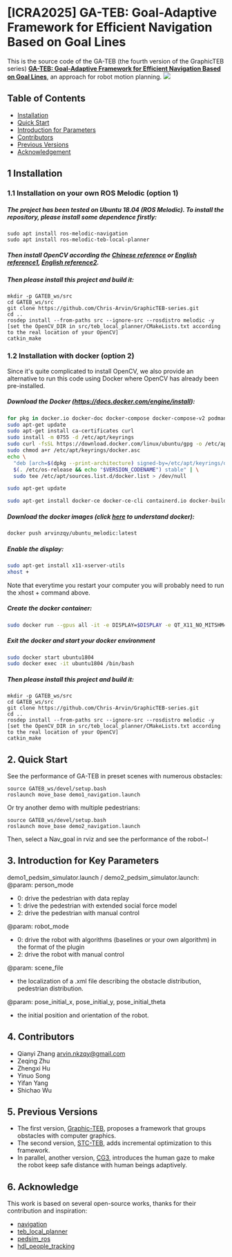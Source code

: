 # [ICRA2025] GA-TEB: Goal-Adaptive Framework for Efficient Navigation Based on Goal Lines
This is the source code of the GA-TEB (the fourth version of the GraphicTEB series) [**GA-TEB: Goal-Adaptive Framework for Efficient Navigation Based on Goal Lines**](https://arxiv.org/abs/2409.10009), an approach for robot motion planning.
[![](https://github.com/user-attachments/assets/5943bc15-ec92-4a07-8aaa-a8c866e9eb6e)](https://www.youtube.com/watch?v=1K7Klxig8CU)



## Table of Contents
* [Installation](#1-Installation)
* [Quick Start](#2-Quick-Start)
* [Introduction for Parameters](#3-Introduction-for-Key-Parameters)
* [Contributors](#4-Contributors)
* [Previous Versions](#5-Previous-Versions)
* [Acknowledgement](#6-Acknowledge)

## 1 Installation

### 1.1 Installation on your own ROS Melodic (option 1)
##### The project has been tested on Ubuntu 18.04 (ROS Melodic). To install the repository, please install some dependence firstly: 
```
sudo apt install ros-melodic-navigation
sudo apt install ros-melodic-teb-local-planner
```
##### Then install OpenCV according the [Chinese reference](https://blog.csdn.net/KIK9973/article/details/118830187) or [English reference1](https://docs.opencv.org/4.x/d7/d9f/tutorial_linux_install.html), [English reference2](https://medium.com/@redswitches/how-to-install-opencv-on-ubuntu-22-04-fe736d51c705).

##### Then please install this project and build it: 
```
mkdir -p GATEB_ws/src
cd GATEB_ws/src
git clone https://github.com/Chris-Arvin/GraphicTEB-series.git
cd ..
rosdep install --from-paths src --ignore-src --rosdistro melodic -y
[set the OpenCV_DIR in src/teb_local_planner/CMakeLists.txt according to the real location of your OpenCV]
catkin_make
```

### 1.2 Installation with docker (option 2)
Since it's quite complicated to install OpenCV, we also provide an alternative to run this code using Docker where OpenCV has already been pre-installed.
##### Download the Docker (https://docs.docker.com/engine/install):
```bash
for pkg in docker.io docker-doc docker-compose docker-compose-v2 podman-docker containerd runc; do sudo apt-get remove $pkg; done
sudo apt-get update
sudo apt-get install ca-certificates curl
sudo install -m 0755 -d /etc/apt/keyrings
sudo curl -fsSL https://download.docker.com/linux/ubuntu/gpg -o /etc/apt/keyrings/docker.asc
sudo chmod a+r /etc/apt/keyrings/docker.asc
echo \
  "deb [arch=$(dpkg --print-architecture) signed-by=/etc/apt/keyrings/docker.asc] https://download.docker.com/linux/ubuntu \
  $(. /etc/os-release && echo "$VERSION_CODENAME") stable" | \
  sudo tee /etc/apt/sources.list.d/docker.list > /dev/null

sudo apt-get update

sudo apt-get install docker-ce docker-ce-cli containerd.io docker-buildx-plugin docker-compose-plugin
```

##### Download the docker images (click [here](https://aws.amazon.com/docker) to understand docker):
```bash
docker push arvinzqy/ubuntu_melodic:latest
```

##### Enable the display:
```bash
sudo apt-get install x11-xserver-utils
xhost +
```
Note that everytime you restart your computer you will probably need to run the xhost + command above.

##### Create the docker container:
```bash
sudo docker run --gpus all -it -e DISPLAY=$DISPLAY -e QT_X11_NO_MITSHM=1 -e XAUTHORITY=/tmp/.docker.xauth -v /tmp/.X11-unix:/tmp/.X11-unix -v /home/arvin/Desktop/pedsim_ws:/usr/app/pedsim_ws --network host --name ubuntu1804 arvinzqy/ubuntu_melodic:latest /bin/bash
```

##### Exit the docker and start your docker environment
```bash
sudo docker start ubuntu1804
sudo docker exec -it ubuntu1804 /bin/bash
```

##### Then please install this project and build it: 
```
mkdir -p GATEB_ws/src
cd GATEB_ws/src
git clone https://github.com/Chris-Arvin/GraphicTEB-series.git
cd ..
rosdep install --from-paths src --ignore-src --rosdistro melodic -y
[set the OpenCV_DIR in src/teb_local_planner/CMakeLists.txt according to the real location of your OpenCV]
catkin_make
```


## 2. Quick Start
See the performance of GA-TEB in preset scenes with numerous obstacles: 
```
source GATEB_ws/devel/setup.bash
roslaunch move_base demo1_navigation.launch
```
Or try another demo with multiple pedestrians: 
```
source GATEB_ws/devel/setup.bash
roslaunch move_base demo2_navigation.launch
```
Then, select a Nav_goal in rviz and see the performance of the robot~!


## 3. Introduction for Key Parameters

demo1_pedsim_simulator.launch / demo2_pedsim_simulator.launch: 
@param: person_mode
* 0: drive the pedestrian with data replay
* 1: drive the pedestrian with extended social force model
* 2: drive the pedestrian with manual control

@param: robot_mode
* 0: drive the robot with algorithms (baselines or your own algorithm) in the format of the plugin
* 2: drive the robot with manual control

@param: scene_file
* the localization of a .xml file describing the obstacle distribution, pedestrian distribution. 

@param: pose_initial_x, pose_initial_y, pose_initial_theta
* the initial position and orientation of the robot.


## 4. Contributors
* Qianyi Zhang  arvin.nkzqy@gmail.com
* Zeqing Zhu
* Zhengxi Hu
* Yinuo Song
* Yifan Yang
* Shichao Wu


## 5. Previous Versions
* The first version, <a href="https://ieeexplore.ieee.org/document/10210322">Graphic-TEB</a>, proposes a framework that groups obstacles with computer graphics.
* The second version, <a href="https://github.com/Chris-Arvin/STC-TEB">STC-TEB</a>, adds incremental optimization to this framework.
* In parallel, another version, <a href="https://ieeexplore.ieee.org/document/10161222">CG3</a>, introduces the human gaze to make the robot keep safe distance with human beings adaptively. 


## 6. Acknowledge
This work is based on several open-source works, thanks for their contribution and inspiration: 
* [navigation](https://github.com/ros-planning/navigation)
* [teb_local_planner](https://github.com/rst-tu-dortmund/teb_local_planner)
* [pedsim_ros](https://github.com/srl-freiburg/pedsim_ros)
* [hdl_people_tracking](https://github.com/koide3/hdl_people_tracking)
